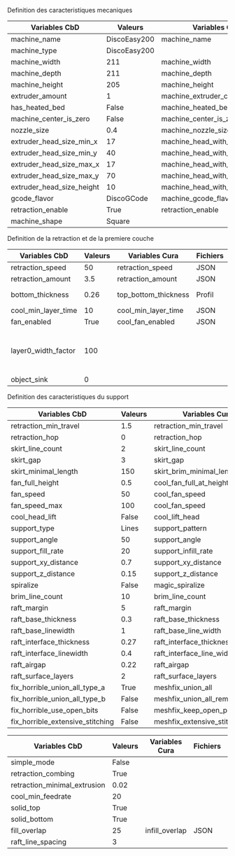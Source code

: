 

Definition des caracteristiques mecaniques

Variables CbD                 | Valeurs       | Variables Cura                 | Fichiers | Vérifié | Commentaire
------------------------------|---------------|--------------------------------|----------|---------|------------
machine_name                  | DiscoEasy200  | machine_name                   | JSON     |  OK     | 
machine_type                  | DiscoEasy200  |                                | JSON     |  OK     | 
machine_width                 | 211           | machine_width                  | JSON     |  OK     | 
machine_depth                 | 211           | machine_depth                  | JSON     |  OK     | 
machine_height                | 205           | machine_height                 | JSON     |  OK     | 
extruder_amount               | 1             | machine_extruder_count         | JSON     |  OK     | 
has_heated_bed                | False         | machine_heated_bed             | JSON     |  OK     | 
machine_center_is_zero        | False         | machine_center_is_zer          | JSON     |  OK     | 
nozzle_size                   | 0.4           | machine_nozzle_size            | JSON     |  OK     | 
extruder_head_size_min_x      | 17            | machine_head_with_fans_polygon | JSON     |  OK     | 
extruder_head_size_min_y      | 40            | machine_head_with_fans_polygon | JSON     |  OK     | 
extruder_head_size_max_x      | 17            | machine_head_with_fans_polygon | JSON     |  OK     | 
extruder_head_size_max_y      | 70            | machine_head_with_fans_polygon | JSON     |  OK     |  
extruder_head_size_height     | 10            | machine_head_with_fans_polygon | JSON     |  OK     | 
gcode_flavor                  | DiscoGCode    | machine_gcode_flavor           | JSON     |  OK     | 
retraction_enable             | True          | retraction_enable              | JSON     |  OK     | 
machine_shape                 | Square        |                                |          |         | 

Definition de la retraction et de la premiere couche

Variables CbD                 | Valeurs       | Variables Cura       | Fichiers | Vérifié | Commentaire
------------------------------|---------------|----------------------|----------|---------|------------
retraction_speed              | 50            | retraction_speed     | JSON     |  OK     | 
retraction_amount             | 3.5           | retraction_amount    | JSON     |  OK     | 
bottom_thickness              | 0.26          | top_bottom_thickness | Profil   |  OK     | Défini par top_bottom_thickness
cool_min_layer_time           | 10            | cool_min_layer_time  | JSON     |  OK     | 
fan_enabled                   | True          | cool_fan_enabled     | JSON     |  OK     | 
layer0_width_factor           | 100           |                      |          |         | VOIR si layer_0_z_overlap avec une opération pour le pourcentage correspond
object_sink                   | 0             |                      |          |         | 

Definition des caracteristiques du support

Variables CbD                    | Valeurs    | Variables Cura                 | Fichiers | Vérifié | Commentaire
---------------------------------|------------|--------------------------------|----------|---------|------------
retraction_min_travel            | 1.5        | retraction_min_travel          | JSON     |  OK     | 
retraction_hop                   | 0          | retraction_hop                 | JSON     |  OK     | 
skirt_line_count                 | 2          | skirt_line_count               | JSON     |  OK     | 
skirt_gap                        | 3          | skirt_gap                      | JSON     |  OK     | 
skirt_minimal_length             | 150        | skirt_brim_minimal_length      | JSON     |  OK     | 
fan_full_height                  | 0.5        | cool_fan_full_at_height        | JSON     |  OK     | 
fan_speed                        | 50         | cool_fan_speed                 | JSON     |  OK     | default_value
fan_speed_max                    | 100        | cool_fan_speed                 | JSON     |  OK     | maximum_value
cool_head_lift                   | False      | cool_lift_head                 | JSON     |  OK     | 
support_type                     | Lines      | support_pattern                | JSON     |  OK     | 
support_angle                    | 50         | support_angle                  | JSON     |  OK     | 
support_fill_rate                | 20         | support_infill_rate            | JSON     |  OK     | 
support_xy_distance              | 0.7        | support_xy_distance            | JSON     |  OK     | 
support_z_distance               | 0.15       | support_z_distance             | JSON     |  OK     | 
spiralize                        | False      | magic_spiralize                | JSON     |  OK     | 
brim_line_count                  | 10         | brim_line_count                | JSON     |  OK     | 
raft_margin                      | 5          | raft_margin                    | JSON     |  OK     |
raft_base_thickness              | 0.3        | raft_base_thickness            | JSON     |  OK     | 
raft_base_linewidth              | 1          | raft_base_line_width           | JSON     |  OK     | 
raft_interface_thickness         | 0.27       | raft_interface_thickness       | JSON     |  OK     | 
raft_interface_linewidth         | 0.4        | raft_interface_line_width      | JSON     |  OK     | 
raft_airgap                      | 0.22       | raft_airgap                    | JSON     |  OK     | 
raft_surface_layers              | 2          | raft_surface_layers            | JSON     |  OK     | 
fix_horrible_union_all_type_a    | True       | meshfix_union_all              | JSON     |  OK     | 
fix_horrible_union_all_type_b    | False      | meshfix_union_all_remove_holes | JSON     |  OK     | 
fix_horrible_use_open_bits       | False      | meshfix_keep_open_polygons     | JSON     |  OK     | 
fix_horrible_extensive_stitching | False      | meshfix_extensive_stitching    | JSON     |  OK     | 

Variables CbD                    | Valeurs    | Variables Cura | Fichiers | Vérifié | Commentaire
---------------------------------|------------|----------------|----------|---------|------------
simple_mode                      | False      |                |          |  OK     | Non utilisé
retraction_combing               | True       |                |          |         | 
retraction_minimal_extrusion     | 0.02       |                |          |         | 
cool_min_feedrate                | 20         |                |          |         | 
solid_top                        | True       |                |          |         | 
solid_bottom                     | True       |                |          |         | 
fill_overlap                     | 25         | infill_overlap | JSON     |  OK     | 
raft_line_spacing                | 3          |                |          |         |raft_interface_line_spacing 
